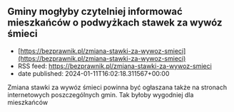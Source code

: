 ## Gminy mogłyby czytelniej informować mieszkańców o podwyżkach stawek za wywóz śmieci
 - [https://bezprawnik.pl/zmiana-stawki-za-wywoz-smieci](https://bezprawnik.pl/zmiana-stawki-za-wywoz-smieci)
 - RSS feed: https://bezprawnik.pl/zmiana-stawki-za-wywoz-smieci
 - date published: 2024-01-11T16:02:18.311567+00:00

Zmiana stawki za wywóz śmieci powinna być ogłaszana także na stronach internetowych poszczególnych gmin. Tak byłoby wygodniej dla mieszkańców

